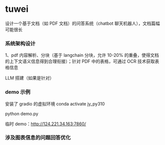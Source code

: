 # tuwei

设计一个基于文档（如 PDF 文档）的问答系统（chatbot 聊天机器人），文档篇幅可能很长

### 系统架构设计
1、pdf 内容解析、分块（基于 langchain 分块，允许 10-20% 的重叠，使得文档的上下文语义信息得到合理衔接）；针对 PDF 中的表格，可通过 OCR 技术获取表格信息

LLM 搭建（如果是针对）



### demo 示例

安装了 gradio 的虚拟环境
conda activate jy_py310

python demo.py

临时 demo：http://124.221.34.163:7860/




### 涉及图表信息的问题回答优化

